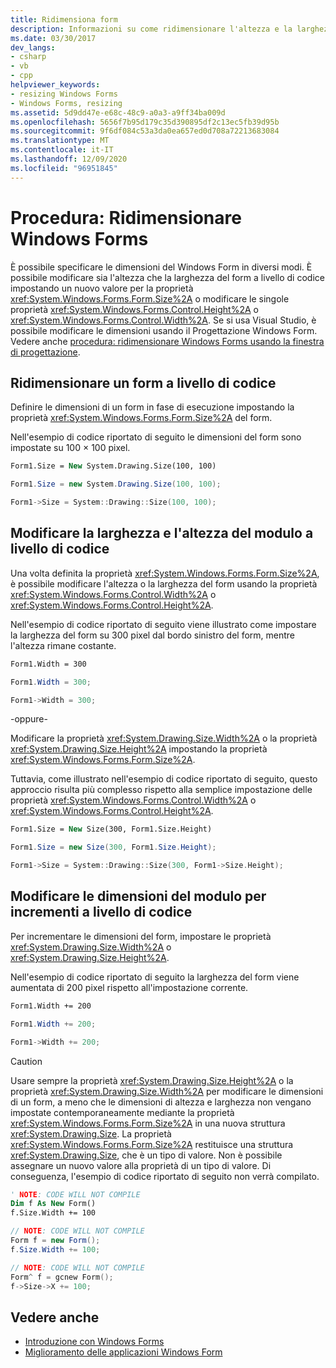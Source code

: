 ```yaml
---
title: Ridimensiona form
description: Informazioni su come ridimensionare l'altezza e la larghezza del form impostando un nuovo valore per la proprietà Size oppure modificare singolarmente le proprietà Height o Width.
ms.date: 03/30/2017
dev_langs:
- csharp
- vb
- cpp
helpviewer_keywords:
- resizing Windows Forms
- Windows Forms, resizing
ms.assetid: 5d9dd47e-e68c-48c9-a0a3-a9ff34ba009d
ms.openlocfilehash: 5656f7b95d179c35d390895df2c13ec5fb39d95b
ms.sourcegitcommit: 9f6df084c53a3da0ea657ed0d708a72213683084
ms.translationtype: MT
ms.contentlocale: it-IT
ms.lasthandoff: 12/09/2020
ms.locfileid: "96951845"
---
```

# <a name="how-to-resize-windows-forms"></a>Procedura: Ridimensionare Windows Forms

È possibile specificare le dimensioni del Windows Form in diversi modi. È possibile modificare sia l'altezza che la larghezza del form a livello di codice impostando un nuovo valore per la proprietà <xref:System.Windows.Forms.Form.Size%2A> o modificare le singole proprietà <xref:System.Windows.Forms.Control.Height%2A> o <xref:System.Windows.Forms.Control.Width%2A>. Se si usa Visual Studio, è possibile modificare le dimensioni usando il Progettazione Windows Form. Vedere anche [procedura: ridimensionare Windows Forms usando la finestra di progettazione](/previous-versions/visualstudio/visual-studio-2010/37k2zkwx(v=vs.100)).

## <a name="resize-a-form-programmatically"></a>Ridimensionare un form a livello di codice

Definire le dimensioni di un form in fase di esecuzione impostando la proprietà <xref:System.Windows.Forms.Form.Size%2A> del form.

Nell'esempio di codice riportato di seguito le dimensioni del form sono impostate su 100 × 100 pixel.

```vb
Form1.Size = New System.Drawing.Size(100, 100)
```

```csharp
Form1.Size = new System.Drawing.Size(100, 100);
```

```cpp
Form1->Size = System::Drawing::Size(100, 100);
```

## <a name="change-form-width-and-height-programmatically"></a>Modificare la larghezza e l'altezza del modulo a livello di codice

Una volta definita la proprietà <xref:System.Windows.Forms.Form.Size%2A>, è possibile modificare l'altezza o la larghezza del form usando la proprietà <xref:System.Windows.Forms.Control.Width%2A> o <xref:System.Windows.Forms.Control.Height%2A>.

Nell'esempio di codice riportato di seguito viene illustrato come impostare la larghezza del form su 300 pixel dal bordo sinistro del form, mentre l'altezza rimane costante.

```vb
Form1.Width = 300
```

```csharp
Form1.Width = 300;
```

```cpp
Form1->Width = 300;
```

-oppure-

Modificare la proprietà <xref:System.Drawing.Size.Width%2A> o la proprietà <xref:System.Drawing.Size.Height%2A> impostando la proprietà <xref:System.Windows.Forms.Form.Size%2A>.

Tuttavia, come illustrato nell'esempio di codice riportato di seguito, questo approccio risulta più complesso rispetto alla semplice impostazione delle proprietà <xref:System.Windows.Forms.Control.Width%2A> o <xref:System.Windows.Forms.Control.Height%2A>.

```vb
Form1.Size = New Size(300, Form1.Size.Height)
```

```csharp
Form1.Size = new Size(300, Form1.Size.Height);
```

```cpp
Form1->Size = System::Drawing::Size(300, Form1->Size.Height);
```

## <a name="change-form-size-by-increments-programmatically"></a>Modificare le dimensioni del modulo per incrementi a livello di codice

Per incrementare le dimensioni del form, impostare le proprietà <xref:System.Drawing.Size.Width%2A> o <xref:System.Drawing.Size.Height%2A>.

Nell'esempio di codice riportato di seguito la larghezza del form viene aumentata di 200 pixel rispetto all'impostazione corrente.

```vb
Form1.Width += 200
```

```csharp
Form1.Width += 200;
```

```cpp
Form1->Width += 200;
```

> [!CAUTION]
> Usare sempre la proprietà <xref:System.Drawing.Size.Height%2A> o la proprietà <xref:System.Drawing.Size.Width%2A> per modificare le dimensioni di un form, a meno che le dimensioni di altezza e larghezza non vengano impostate contemporaneamente mediante la proprietà <xref:System.Windows.Forms.Form.Size%2A> in una nuova struttura <xref:System.Drawing.Size>. La proprietà <xref:System.Windows.Forms.Form.Size%2A> restituisce una struttura <xref:System.Drawing.Size>, che è un tipo di valore. Non è possibile assegnare un nuovo valore alla proprietà di un tipo di valore. Di conseguenza, l'esempio di codice riportato di seguito non verrà compilato.

```vb
' NOTE: CODE WILL NOT COMPILE
Dim f As New Form()
f.Size.Width += 100
```

```csharp
// NOTE: CODE WILL NOT COMPILE
Form f = new Form();
f.Size.Width += 100;
```

```cpp
// NOTE: CODE WILL NOT COMPILE
Form^ f = gcnew Form();
f->Size->X += 100;
```

## <a name="see-also"></a>Vedere anche

- [Introduzione con Windows Forms](getting-started-with-windows-forms.md)
- [Miglioramento delle applicazioni Windows Form](./advanced/index.md)
